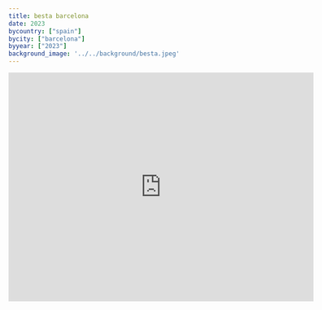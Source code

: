 ```yaml
---
title: besta barcelona
date: 2023
bycountry: ["spain"]
bycity: ["barcelona"]
byyear: ["2023"]
background_image: '../../background/besta.jpeg'
---
```


<iframe src="https://www.google.com/maps/embed?pb=!1m18!1m12!1m3!1d2993.24643329996!2d2.154414476589012!3d41.39045429580406!2m3!1f0!2f0!3f0!3m2!1i1024!2i768!4f13.1!3m3!1m2!1s0x12a4a3763d15d64d%3A0x578b3c9b4bf8fa97!2sBesta%20Barcelona!5e0!3m2!1sen!2sus!4v1702313134668!5m2!1sen!2sus" width="600" height="450" style="border:0;" allowfullscreen="" loading="lazy" referrerpolicy="no-referrer-when-downgrade"></iframe>